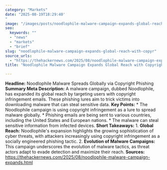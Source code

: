 ```yaml
---
category: "Markets"
date: "2025-08-19T18:29:40'"
image: "/images/posts/noodlophile-malware-campaign-expands-global-reach-with-copyr.jpg"
seo:
  keywords: ""
  - "news"
  - "markets"
  - "brief"
slug: "noodlophile-malware-campaign-expands-global-reach-with-copyr"
source_urls:
  - "https://thehackernews.com/2025/08/noodlophile-malware-campaign-expands.html"
title: "Noodlophile Malware Campaign Expands Global Reach with Copyright Phishing Lures"

---
```


**Headline:**  Noodlophile Malware Spreads Globally via Copyright Phishing  **Summary Meta Description:** A malware campaign, dubbed Noodlophile, has expanded its global reach by targeting users with copyright infringement emails. These phishing lures aim to trick victims into downloading malware that can steal sensitive data.  **Key Points:**  *   The Noodlophile campaign is using copyright infringement as a lure to spread malware globally. *   Phishing emails are being sent to various countries, including the United States and European nations. *   The malware can steal sensitive information from infected devices.  **Short Takeaways:**  1.  **Global Reach:** Noodlophile's expansion highlights the growing sophistication of cyber threats, with attackers increasingly using copyright infringement as a socially engineered phishing tactic. 2.  **Evolution of Malware Campaigns:** This campaign underscores the evolution of malware tactics, as threat actors adapt to evade detection and maximize their reach.  **Sources:** https://thehackernews.com/2025/08/noodlophile-malware-campaign-expands.html